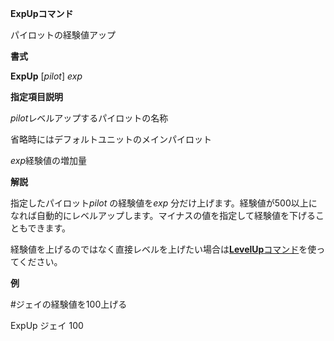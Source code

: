 **ExpUpコマンド**

パイロットの経験値アップ

**書式**

**ExpUp** [*pilot*] *exp*

**指定項目説明**

*pilot*レベルアップするパイロットの名称

省略時にはデフォルトユニットのメインパイロット

*exp*経験値の増加量

**解説**

指定したパイロット*pilot* の経験値を*exp* 分だけ上げます。経験値が500以上になれば自動的にレベルアップします。マイナスの値を指定して経験値を下げることもできます。

経験値を上げるのではなく直接レベルを上げたい場合は[**LevelUp**コマンド](LevelUpコマンド)を使ってください。

**例**

#ジェイの経験値を100上げる

ExpUp ジェイ 100
